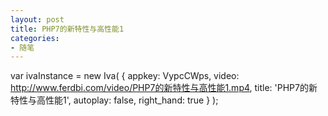 ```yaml
---
layout: post
title: PHP7的新特性与高性能1
categories:
- 随笔
---
```


var ivaInstance = new Iva(
  {
    appkey: VypcCWps,
    video: http://www.ferdbi.com/video/PHP7的新特性与高性能1.mp4,
    title: 'PHP7的新特性与高性能1',
    autoplay: false,
    right_hand: true
  }
);
